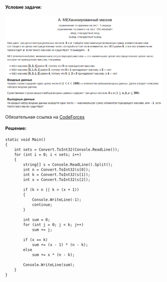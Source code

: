 #### Условие задачи:

![Condition](./src/MEXanizedArray.png)

Обязательная ссылка на [CodeForces](https://codeforces.com/contest/1870/problem/A?locale=ru)

#### Решение:

```
static void Main()
{
    int sets = Convert.ToInt32(Console.ReadLine());
    for (int i = 0; i < sets; i++) 
    { 
        string[] s = Console.ReadLine().Split();
        int n = Convert.ToInt32(s[0]);
        int k = Convert.ToInt32(s[1]);
        int x = Convert.ToInt32(s[2]);
 
        if (k > n || k > (x + 1))
        {
            Console.WriteLine(-1);
            continue;
        }

        int sum = 0;
        for (int j = 0; j < k; j++) 
            sum += j;
        
        if (x == k)
            sum += (x - 1) * (n - k);
        else 
            sum += x * (n - k);
        
        Console.WriteLine(sum);
    }
}
```